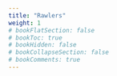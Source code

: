 ```yaml
---
title: "Rawlers"
weight: 1
# bookFlatSection: false
# bookToc: true
# bookHidden: false
# bookCollapseSection: false
# bookComments: true
---
```

